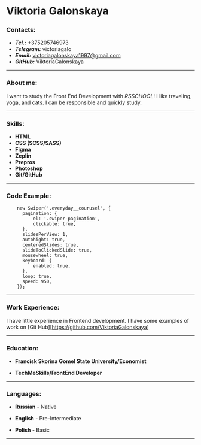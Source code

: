 # Viktoria Galonskaya

### Contacts:

- ***Tel.:*** +375205746973
- ***Telegram:*** victoriagalo
- ***Email:*** victoriagalonskaya1997@gmail.com
- ***GitHub:*** ViktoriaGalonskaya

-----

### About me:

I want to study the Front End Development with *RSSCHOOL*!
I like traveling, yoga, and cats.
I can be responsible and quickly study.

-----

### Skills:

* **HTML**
* **CSS (SCSS/SASS)**
* **Figma**
* **Zeplin**
* **Prepros**
* **Photoshop**
* **Git/GitHub**

-----

### Code Example:

```
    new Swiper('.everyday__courusel', {
      pagination: {
          el: '.swiper-pagination',
          clickable: true,
      },
      slidesPerView: 1,
      autohight: true,
      centeredSlides: true,
      slideToClickedSlide: true,
      mousewheel: true,
      keyboard: {
          enabled: true,
      },
      loop: true,
      speed: 950,
    });
```

-----

### Work Experience:

I have little experience in Frontend development. 
I have some examples of work on [Git Hub][https://github.com/ViktoriaGalonskaya]

-----

### Education:

- **Francisk Skorina Gomel State University/Economist**

- **TechMeSkills/FrontEnd Developer**

-----

### Languages:

- **Russian** - Native

- **English** - Pre-Intermediate

- **Polish** - Basic

------